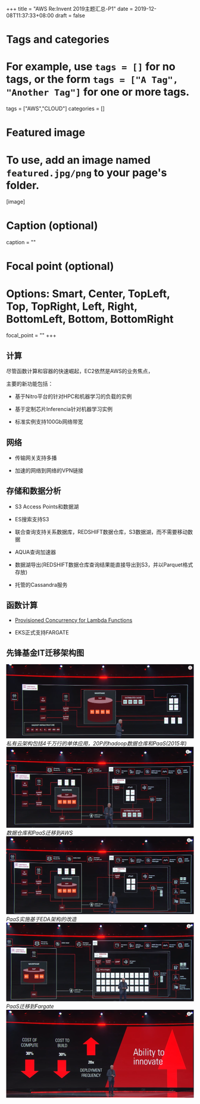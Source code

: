 +++
title = "AWS Re:Invent 2019主题汇总-P1"
date = 2019-12-08T11:37:33+08:00
draft = false

# Tags and categories
# For example, use `tags = []` for no tags, or the form `tags = ["A Tag", "Another Tag"]` for one or more tags.
tags = ["AWS","CLOUD"]
categories = []

# Featured image
# To use, add an image named `featured.jpg/png` to your page's folder. 
[image]
  # Caption (optional)
  caption = ""

  # Focal point (optional)
  # Options: Smart, Center, TopLeft, Top, TopRight, Left, Right, BottomLeft, Bottom, BottomRight
  focal_point = ""
+++

## 计算

尽管函数计算和容器的快速崛起，EC2依然是AWS的业务焦点，

主要的新功能包括：

- 基于Nitro平台的针对HPC和机器学习的负载的实例

- 基于定制芯片Inferencia针对机器学习实例

- 标准实例支持100Gb网络带宽

## 网络

- 传输网关支持多播

- 加速的网络到网络的VPN链接


## 存储和数据分析

- S3 Access Points和数据湖

- ES搜索支持S3

- 联合查询支持关系数据库，REDSHIFT数据仓库，S3数据湖，而不需要移动数据

- AQUA查询加速器 

- 数据湖导出(REDSHIFT数据仓库查询结果能直接导出到S3，并以Parquet格式存放)

- 托管的Cassandra服务

## 函数计算

- [Provisioned Concurrency for Lambda Functions](/post/lambda-provisioned-concurrency/)

- EKS正式支持FARGATE


## 先锋基金IT迁移架构图

![第一阶段](./varguard-stage-0.png)*私有云架构包括4千万行的单体应用，20P的hadoop数据仓库和PaaS(2015年)*
![第一阶段](./varguard-stage-1.png)*数据仓库和PaaS迁移到AWS*
![第二阶段](./varguard-stage-2.png)*PaaS实施基于EDA架构的改造*
![第三阶段](./varguard-stage-3.png)*PaaS迁移到Fargate*
![结果](./varguard-result.png)


